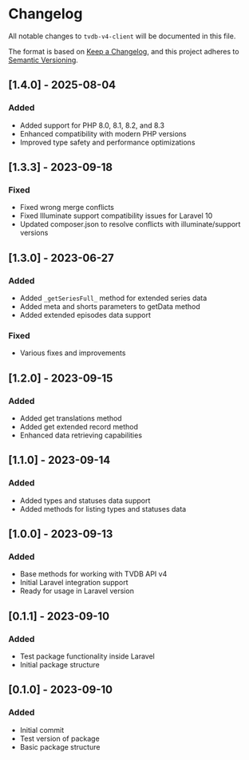 # Changelog

All notable changes to `tvdb-v4-client` will be documented in this file.

The format is based on [Keep a Changelog](https://keepachangelog.com/en/1.0.0/),
and this project adheres to [Semantic Versioning](https://semver.org/spec/v2.0.0.html).

## [1.4.0] - 2025-08-04

### Added
- Added support for PHP 8.0, 8.1, 8.2, and 8.3
- Enhanced compatibility with modern PHP versions
- Improved type safety and performance optimizations

## [1.3.3] - 2023-09-18

### Fixed
- Fixed wrong merge conflicts
- Fixed Illuminate support compatibility issues for Laravel 10
- Updated composer.json to resolve conflicts with illuminate/support versions

## [1.3.0] - 2023-06-27

### Added
- Added `_getSeriesFull_` method for extended series data
- Added meta and shorts parameters to getData method
- Added extended episodes data support

### Fixed
- Various fixes and improvements

## [1.2.0] - 2023-09-15

### Added
- Added get translations method
- Added get extended record method
- Enhanced data retrieving capabilities

## [1.1.0] - 2023-09-14

### Added
- Added types and statuses data support
- Added methods for listing types and statuses data

## [1.0.0] - 2023-09-13

### Added
- Base methods for working with TVDB API v4
- Initial Laravel integration support
- Ready for usage in Laravel version

## [0.1.1] - 2023-09-10

### Added
- Test package functionality inside Laravel
- Initial package structure

## [0.1.0] - 2023-09-10

### Added
- Initial commit
- Test version of package
- Basic package structure
